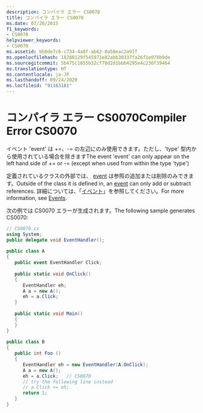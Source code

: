 ```yaml
---
description: コンパイラ エラー CS0070
title: コンパイラ エラー CS0070
ms.date: 07/20/2015
f1_keywords:
- CS0070
helpviewer_keywords:
- CS0070
ms.assetid: bb0de7c6-c734-4a8f-ab62-0a50eac2a91f
ms.openlocfilehash: 18280129f545971e82abb30337fa26f1e078b9de
ms.sourcegitcommit: 5b475c1855b32cf78d2d1bbb4295e4c236f39464
ms.translationtype: HT
ms.contentlocale: ja-JP
ms.lasthandoff: 09/24/2020
ms.locfileid: "91163181"
---
```

# <a name="compiler-error-cs0070"></a><span data-ttu-id="e0382-103">コンパイラ エラー CS0070</span><span class="sxs-lookup"><span data-stu-id="e0382-103">Compiler Error CS0070</span></span>

<span data-ttu-id="e0382-104">イベント 'event' は +=、-= の左辺にのみ使用できます。ただし、'type' 型内から使用されている場合を除きます</span><span class="sxs-lookup"><span data-stu-id="e0382-104">The event 'event' can only appear on the left hand side of += or -= (except when used from within the type 'type')</span></span>  
  
 <span data-ttu-id="e0382-105">定義されているクラスの外部では、 [event](../language-reference/keywords/event.md) は参照の追加または削除のみできます。</span><span class="sxs-lookup"><span data-stu-id="e0382-105">Outside of the class it is defined in, an [event](../language-reference/keywords/event.md) can only add or subtract references.</span></span> <span data-ttu-id="e0382-106">詳細については、「[イベント](../programming-guide/events/index.md)」を参照してください。</span><span class="sxs-lookup"><span data-stu-id="e0382-106">For more information, see [Events](../programming-guide/events/index.md).</span></span>  
  
 <span data-ttu-id="e0382-107">次の例では CS0070 エラーが生成されます。</span><span class="sxs-lookup"><span data-stu-id="e0382-107">The following sample generates CS0070:</span></span>  
  
```csharp  
// CS0070.cs  
using System;  
public delegate void EventHandler();  
  
public class A  
{  
   public event EventHandler Click;  
  
   public static void OnClick()  
   {  
      EventHandler eh;  
      A a = new A();  
      eh = a.Click;  
   }  
  
   public static void Main()  
   {  
   }  
}  
  
public class B  
{  
   public int Foo ()  
   {  
      EventHandler eh = new EventHandler(A.OnClick);  
      A a = new A();  
      eh = a.Click;   // CS0070  
      // try the following line instead  
      // a.Click += eh;  
      return 1;  
   }  
}  
```
